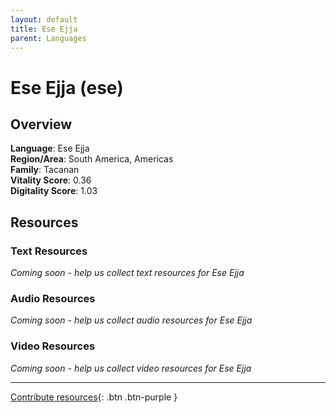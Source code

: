 ```yaml
---
layout: default
title: Ese Ejja
parent: Languages
---
```


# Ese Ejja (ese)

## Overview

**Language**: Ese Ejja  
**Region/Area**: South America, Americas  
**Family**: Tacanan  
**Vitality Score**: 0.36  
**Digitality Score**: 1.03  

## Resources

### Text Resources
*Coming soon - help us collect text resources for Ese Ejja*

### Audio Resources
*Coming soon - help us collect audio resources for Ese Ejja*

### Video Resources
*Coming soon - help us collect video resources for Ese Ejja*

---

[Contribute resources](https://fairtrain.github.io/){: .btn .btn-purple }
